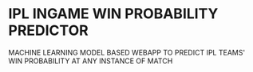 # IPL INGAME WIN PROBABILITY PREDICTOR
MACHINE LEARNING MODEL BASED WEBAPP TO PREDICT IPL TEAMS' WIN PROBABILITY AT ANY INSTANCE OF MATCH
